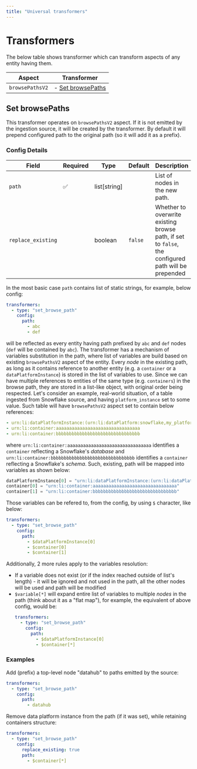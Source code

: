 ```yaml
---
title: "Universal transformers"
---
```


# Transformers

The below table shows transformer which can transform aspects of any entity having them.

| Aspect          | Transformer                           |
| --------------- | ------------------------------------- |
| `browsePathsV2` | - [Set browsePaths](#set-browsepaths) |

## Set browsePaths

This transformer operates on `browsePathsV2` aspect. If it is not emitted by the ingestion source, it will be created
by the transformer. By default it will prepend configured path to the original path (so it will add it as a prefix).

### Config Details

| Field              | Required | Type         | Default | Description                                                                                         |
| ------------------ | -------- | ------------ | ------- | --------------------------------------------------------------------------------------------------- |
| `path`             | ✅       | list[string] |         | List of nodes in the new path.                                                                      |
| `replace_existing` |          | boolean      | `false` | Whether to overwrite existing browse path, if set to `false`, the configured path will be prepended |

In the most basic case `path` contains list of static strings, for example, below config:

```yaml
transformers:
  - type: "set_browse_path"
    config:
      path:
        - abc
        - def
```

will be reflected as every entity having path prefixed by `abc` and `def` nodes (`def` will be contained by `abc`).
The transformer has a mechanism of variables substitution in the path, where list of variables are build based on
existing `browsePathsV2` aspect of the entity. Every _node_ in the existing path, as long as it contains reference to
another entity (e.g. a `container` or a `dataPlatformInstance`) is stored in the list of variables to use. Since
we can have multiple references to entities of the same type (e.g. `containers`) in the browse path, they are stored
in a list-like object, with original order being respected. Let's consider an example, real-world situation, of a table
ingested from Snowflake source, and having `platform_instance` set to some value. Such table will have `browsePathsV2`
aspect set to contain below references:

```yaml
- urn:li:dataPlatformInstance:(urn:li:dataPlatform:snowflake,my_platform_instance)
- urn:li:container:aaaaaaaaaaaaaaaaaaaaaaaaaaaaaaaa
- urn:li:container:bbbbbbbbbbbbbbbbbbbbbbbbbbbbbbbb
```

where `urn:li:container:aaaaaaaaaaaaaaaaaaaaaaaaaaaaaaaa` identifies a `container` reflecting a Snowflake's _database_ and
`urn:li:container:bbbbbbbbbbbbbbbbbbbbbbbbbbbbbbbb` identifies a `container` reflecting a Snowflake's _schema_.
Such, existing, path will be mapped into variables as shown below:

```python
dataPlatformInstance[0] = "urn:li:dataPlatformInstance:(urn:li:dataPlatform:snowflake,my_platform_instance)"
container[0] = "urn:li:container:aaaaaaaaaaaaaaaaaaaaaaaaaaaaaaaa"
container[1] = "urn:li:container:bbbbbbbbbbbbbbbbbbbbbbbbbbbbbbbb"
```

Those variables can be refered to, from the config, by using `$` character, like below:

```yaml
transformers:
  - type: "set_browse_path"
    config:
      path:
        - $dataPlatformInstance[0]
        - $container[0]
        - $container[1]
```

Additionally, 2 more rules apply to the variables resolution:

- If a variable does not exist (or if the index reached outside of list's length) - it will be ignored and not used in the path, all the other nodes will be used and path will be modified
- `$variable[*]` will expand entire list of variables to multiple _nodes_ in the path (think about it as a "flat map"), for example, the equivalent of above config, would be:
  ```yaml
  transformers:
    - type: "set_browse_path"
      config:
        path:
          - $dataPlatformInstance[0]
          - $container[*]
  ```

### Examples

Add (prefix) a top-level node "datahub" to paths emitted by the source:

```yaml
transformers:
  - type: "set_browse_path"
    config:
      path:
        - datahub
```

Remove data platform instance from the path (if it was set), while retaining containers structure:

```yaml
transformers:
  - type: "set_browse_path"
    config:
      replace_existing: true
      path:
        - $container[*]
```
